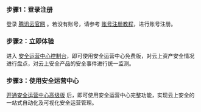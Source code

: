 
### 步骤1：登录注册
登录 [腾讯云官网](https://cloud.tencent.com/) 。若没有账号，请参考 [账号注册教程](https://cloud.tencent.com/document/product/378/17985)，进行账号注册。
### 步骤2：立即体验
进入 [安全运营中心控制台](https://console.cloud.tencent.com/ssav2)，即可使用安全运营中心免费版，对云上资产安全情况进行盘点，对云上安全产品的安全事件进行统一监测。

### 步骤3：使用安全运营中心
[开通安全运营中心高级版]( https://buy.cloud.tencent.com/soc) 后，即可使用安全运营中心完整功能，实现云上安全的一站式自动化及可视化安全运营管理。

 
